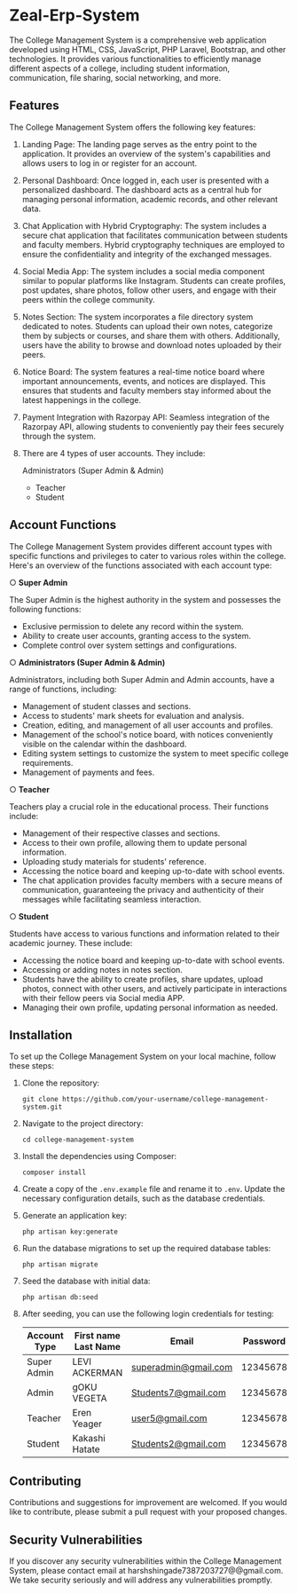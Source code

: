 # Zeal-Erp-System

The College Management System is a comprehensive web application developed using HTML, CSS, JavaScript, PHP Laravel, Bootstrap, and other technologies. It provides various functionalities to efficiently manage different aspects of a college, including student information, communication, file sharing, social networking, and more.

## Features

The College Management System offers the following key features:

1. Landing Page: The landing page serves as the entry point to the application. It provides an overview of the system's capabilities and allows users to log in or register for an account.

2. Personal Dashboard: Once logged in, each user is presented with a personalized dashboard. The dashboard acts as a central hub for managing personal information, academic records, and other relevant data.

3. Chat Application with Hybrid Cryptography: The system includes a secure chat application that facilitates communication between students and faculty members. Hybrid cryptography techniques are employed to ensure the confidentiality and integrity of the exchanged messages.

4. Social Media App: The system includes a social media component similar to popular platforms like Instagram. Students can create profiles, post updates, share photos, follow other users, and engage with their peers within the college community.

5. Notes Section: The system incorporates a file directory system dedicated to notes. Students can upload their own notes, categorize them by subjects or courses, and share them with others. Additionally, users have the ability to browse and download notes uploaded by their peers.

6. Notice Board: The system features a real-time notice board where important announcements, events, and notices are displayed. This ensures that students and faculty members stay informed about the latest happenings in the college.
  
7. Payment Integration with Razorpay API: Seamless integration of the Razorpay API, allowing students to conveniently pay their fees securely through the system.

8. There are 4 types of user accounts. They include:

     Administrators (Super Admin & Admin)
   
    - Teacher
    - Student

## Account Functions
The College Management System provides different account types with specific functions and privileges to cater to various roles within the college. Here's an overview of the functions associated with each account type:

&#9675; **Super Admin**

The Super Admin is the highest authority in the system and possesses the following functions:

- Exclusive permission to delete any record within the system.
- Ability to create user accounts, granting access to the system.
- Complete control over system settings and configurations.
  
&#9675; **Administrators (Super Admin & Admin)**

Administrators, including both Super Admin and Admin accounts, have a range of functions, including:

- Management of student classes and sections.
- Access to students' mark sheets for evaluation and analysis.
- Creation, editing, and management of all user accounts and profiles.
- Management of the school's notice board, with notices conveniently visible on the calendar within the dashboard.
- Editing system settings to customize the system to meet specific college requirements.
- Management of payments and fees.

&#9675; **Teacher**

Teachers play a crucial role in the educational process. Their functions include:

- Management of their respective classes and sections.
- Access to their own profile, allowing them to update personal information.
- Uploading study materials for students' reference.
- Accessing the notice board and keeping up-to-date with school events.
- The chat application provides faculty members with a secure means of communication, guaranteeing the privacy and authenticity of their messages while facilitating seamless interaction.

&#9675; **Student**

Students have access to various functions and information related to their academic journey. These include:

- Accessing the notice board and keeping up-to-date with school events.
- Accessing or adding notes in notes section.
- Students have the ability to create profiles, share updates, upload photos, connect with other users, and actively participate in interactions with their fellow peers via Social media APP.
- Managing their own profile, updating personal information as needed.

## Installation

To set up the College Management System on your local machine, follow these steps:

1. Clone the repository:

   ```
   git clone https://github.com/your-username/college-management-system.git
   ```

2. Navigate to the project directory:

   ```
   cd college-management-system
   ```

3. Install the dependencies using Composer:

   ```
   composer install
   ```

4. Create a copy of the `.env.example` file and rename it to `.env`. Update the necessary configuration details, such as the database credentials.

5. Generate an application key:

   ```
   php artisan key:generate
   ```

6. Run the database migrations to set up the required database tables:

   ```
   php artisan migrate
   ```

7. Seed the database with initial data:

   ```
   php artisan db:seed
   ```

8. After seeding, you can use the following login credentials for testing:

   | Account Type | First name Last Name | Email                                 | Password |
   | ------------ | ---------------------| ------------------------------------- | -------- |
   | Super Admin  | LEVI ACKERMAN        | superadmin@gmail.com                  |12345678  | 
   | Admin        | gOKU VEGETA          | Students7@gmail.com                   | 12345678 |
   | Teacher      | Eren Yeager          | user5@gmail.com                       | 12345678 |
   | Student      | Kakashi Hatate       | Students2@gmail.com                   | 12345678 |

## Contributing

Contributions and suggestions for improvement are welcomed. If you would like to contribute, please submit a pull request with your proposed changes.

## Security Vulnerabilities

If you discover any security vulnerabilities within the College Management System, please contact email at harshshingade7387203727@@gmail.com. We take security seriously and will address any vulnerabilities promptly.


